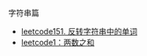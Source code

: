 字符串篇
* [leetcode151. 反转字符串中的单词](https://github.com/cyh756085049/LeetCode/blob/main/interview/practive/string/reverseWords.js)
* [leetcode1：两数之和]()